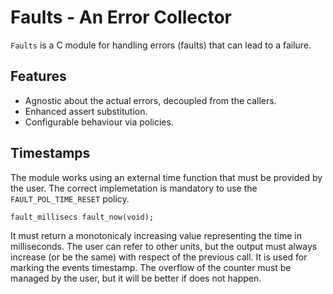 # Faults - An Error Collector

`Faults` is a C module for handling errors (faults) that can lead to a failure.

## Features

- Agnostic about the actual errors, decoupled from the callers.
- Enhanced assert substitution.
- Configurable behaviour via policies.

## Timestamps

The module works using an external time function that must be provided
by the user. The correct implemetation is mandatory to use the
`FAULT_POL_TIME_RESET` policy.

```
fault_millisecs fault_now(void);
```

It must return a monotonicaly increasing value representing
the time in milliseconds.
The user can refer to other units, but the output must always
increase (or be the same) with respect of the previous call.
It is used for marking the events timestamp.
The overflow of the counter must be managed by the user,
but it will be better if does not happen.

